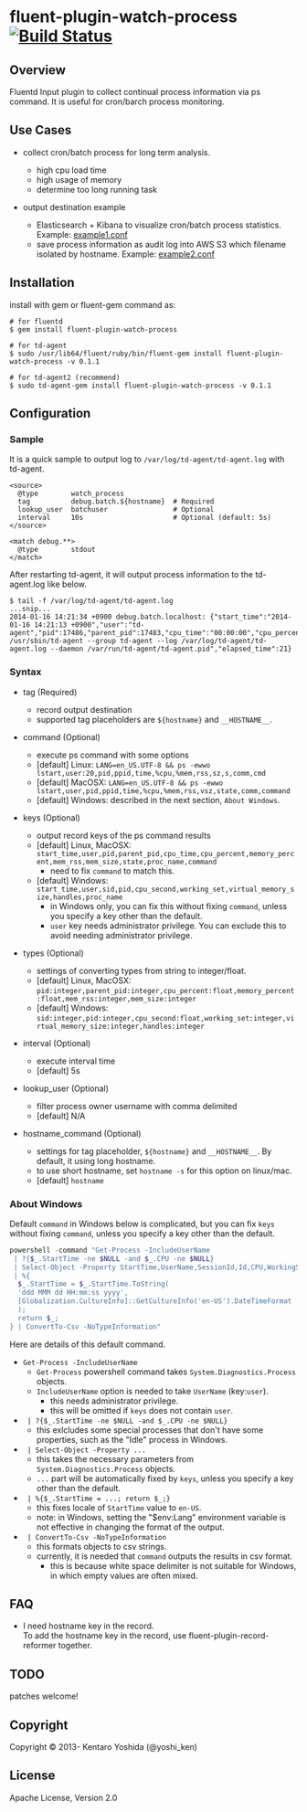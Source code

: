 fluent-plugin-watch-process [![Build Status](https://travis-ci.org/y-ken/fluent-plugin-watch-process.png?branch=master)](https://travis-ci.org/y-ken/fluent-plugin-watch-process)
=====================

## Overview

Fluentd Input plugin to collect continual process information via ps command. It is useful for cron/barch process monitoring.

## Use Cases

* collect cron/batch process for long term analysis.
  * high cpu load time
  * high usage of memory
  * determine too long running task

* output destination example
  * Elasticsearch + Kibana to visualize cron/batch process statistics. Example: [example1.conf](https://github.com/y-ken/fluent-plugin-watch-process/blob/master/example1.conf)
  * save process information as audit log into AWS S3 which filename isolated by hostname. Example: [example2.conf](https://github.com/y-ken/fluent-plugin-watch-process/blob/master/example2.conf)

## Installation

install with gem or fluent-gem command as:

```
# for fluentd
$ gem install fluent-plugin-watch-process

# for td-agent
$ sudo /usr/lib64/fluent/ruby/bin/fluent-gem install fluent-plugin-watch-process -v 0.1.1

# for td-agent2 (recommend)
$ sudo td-agent-gem install fluent-plugin-watch-process -v 0.1.1
```

## Configuration

### Sample

It is a quick sample to output log to `/var/log/td-agent/td-agent.log` with td-agent.

`````
<source>
  @type        watch_process
  tag          debug.batch.${hostname}  # Required
  lookup_user  batchuser                # Optional
  interval     10s                      # Optional (default: 5s)
</source>

<match debug.**>
  @type        stdout
</match>
`````

After restarting td-agent, it will output process information to the td-agent.log like below.

`````
$ tail -f /var/log/td-agent/td-agent.log
...snip...
2014-01-16 14:21:34 +0900 debug.batch.localhost: {"start_time":"2014-01-16 14:21:13 +0900","user":"td-agent","pid":17486,"parent_pid":17483,"cpu_time":"00:00:00","cpu_percent":1.5,"memory_percent":3.5,"mem_rss":36068,"mem_size":60708,"state":"S","proc_name":"ruby","command":"/usr/lib64/fluent/ruby/bin/ruby /usr/sbin/td-agent --group td-agent --log /var/log/td-agent/td-agent.log --daemon /var/run/td-agent/td-agent.pid","elapsed_time":21}
`````

### Syntax

* tag (Required)
  * record output destination
  * supported tag placeholders are `${hostname}` and `__HOSTNAME__`.

* command (Optional)
  * execute ps command with some options
  * [default] Linux: `LANG=en_US.UTF-8 && ps -ewwo lstart,user:20,pid,ppid,time,%cpu,%mem,rss,sz,s,comm,cmd`
  * [default] MacOSX: `LANG=en_US.UTF-8 && ps -ewwo lstart,user,pid,ppid,time,%cpu,%mem,rss,vsz,state,comm,command`
  * [default] Windows: described in the next section, `About Windows`.

* keys (Optional)
  * output record keys of the ps command results
  * [default] Linux, MacOSX: `start_time,user,pid,parent_pid,cpu_time,cpu_percent,memory_percent,mem_rss,mem_size,state,proc_name,command`
    * need to fix `command` to match this.
  * [default] Windows: `start_time,user,sid,pid,cpu_second,working_set,virtual_memory_size,handles,proc_name`
    * in Windows only, you can fix this without fixing `command`, unless you specify a key other than the default.
    * `user` key needs administrator privilege. You can exclude this to avoid needing administrator privilege.

* types (Optional)
  * settings of converting types from string to integer/float.
  * [default] Linux, MacOSX: `pid:integer,parent_pid:integer,cpu_percent:float,memory_percent:float,mem_rss:integer,mem_size:integer`
  * [default] Windows: `sid:integer,pid:integer,cpu_second:float,working_set:integer,virtual_memory_size:integer,handles:integer`

* interval (Optional)
  * execute interval time
  * [default] 5s

* lookup_user (Optional)
  * filter process owner username with comma delimited
  * [default] N/A

* hostname_command (Optional)
  * settings for tag placeholder, `${hostname}` and `__HOSTNAME__`. By default, it using long hostname.
  * to use short hostname, set `hostname -s` for this option on linux/mac.
  * [default] `hostname`

### About Windows

Default `command` in Windows below is complicated, but you can fix `keys` without fixing `command`, unless you specify a key other than the default.

`````powershell
powershell -command "Get-Process -IncludeUserName
 | ?{$_.StartTime -ne $NULL -and $_.CPU -ne $NULL}
 | Select-Object -Property StartTime,UserName,SessionId,Id,CPU,WorkingSet,VirtualMemorySize,HandleCount,ProcessName
 | %{
  $_.StartTime = $_.StartTime.ToString(
  'ddd MMM dd HH:mm:ss yyyy',
  [Globalization.CultureInfo]::GetCultureInfo('en-US').DateTimeFormat
  );
  return $_;
} | ConvertTo-Csv -NoTypeInformation"
`````

Here are details of this default command.

* `Get-Process -IncludeUserName`
  * `Get-Process` powershell command takes `System.Diagnostics.Process` objects.
  * `IncludeUserName` option is needed to take `UserName` (key:`user`).
    * this needs administrator privilege.
    * this will be omitted if `keys` does not contain `user`.
* ` | ?{$_.StartTime -ne $NULL -and $_.CPU -ne $NULL}`
  * this exlcludes some special processes that don't have some properties, such as the "Idle" process in Windows.
* ` | Select-Object -Property ...`
  * this takes the necessary parameters from `System.Diagnostics.Process` objects.
  * `...` part will be automatically fixed by `keys`, unless you specify a key other than the default.
* ` | %{$_.StartTime = ...; return $_;}`
  * this fixes locale of `StartTime` value to `en-US`.
  * note: in Windows, setting the "$env:Lang" environment variable is not effective in changing the format of the output.
* ` | ConvertTo-Csv -NoTypeInformation`
  * this formats objects to csv strings.
  * currently, it is needed that `command` outputs the results in csv format.
    * this is because white space delimiter is not suitable for Windows, in which empty values are often mixed.

## FAQ

* I need hostname key in the record.  
To add the hostname key in the record, use fluent-plugin-record-reformer together.

## TODO

patches welcome!

## Copyright

Copyright © 2013- Kentaro Yoshida (@yoshi_ken)

## License

Apache License, Version 2.0
